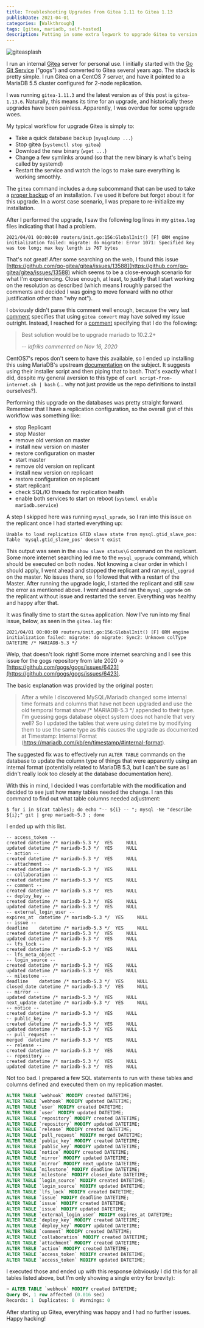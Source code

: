 ```yaml
---
title: Troubleshooting Upgrades from Gitea 1.11 to Gitea 1.13
publishDate: 2021-04-01
categories: [Walkthrough]
tags: [gitea, mariadb, self-hosted]
description: Putting in some extra legwork to upgrade Gitea to version 1.13
---
```


![giteasplash](/images/gitea-upgr-troubleshooting-splash.png)


I run an internal [Gitea](https://gitea.io/en-us/) server for personal use. I
initially started with the [Go Git Service](https://gogs.io/) ("gogs") and
converted to Gitea several years ago. The stack is pretty simple. I run Gitea on
a CentOS 7 server, and have it pointed to a MariaDB 5.5 cluster configured for
2-node replication.

I was running `gitea-1.11.3` and the latest version as of this post is
`gitea-1.13.6`. Naturally, this means its time for an upgrade, and historically
these upgrades have been painless. Apparently, I was overdue for some upgrade
woes.

My typical workflow for upgrade Gitea is simply to:

* Take a quick database backup (`mysqldump ...`)
* Stop gitea (`systemctl stop gitea`)
* Download the new binary (`wget ...`)
* Change a few symlinks around (so that the new binary is what's being called by
  systemd)
* Restart the service and watch the logs to make sure everything is working
  smoothly.

The `gitea` command includes a `dump` subcommand that can be used to take a
[proper backup](https://docs.gitea.io/en-us/backup-and-restore/) of an
installation. I've used it before but forgot about it for this upgrade.  In a
worst case scenario, I was prepare to re-initialize my installation.

After I performed the upgrade, I saw the following log lines in my `gitea.log`
files indicating that I had a problem.

```
2021/04/01 00:00:00 routers/init.go:156:GlobalInit() [F] ORM engine initialization failed: migrate: do migrate: Error 1071: Specified key was too long; max key length is 767 bytes
```

That's not great! After some searching on the web, I found this issue
[https://github.com/go-gitea/gitea/issues/13588](https://github.com/go-gitea/gitea/issues/13588)
which seems to be a close-enough scenario for what I'm experiencing. Close
enough, at least, to justify that I start working on the resolution as described
(which means I roughly parsed the comments and decided I was going to move
forward with no other justification other than "why not").

I obviously didn't parse this comment well enough, because the very last
[comment](https://github.com/go-gitea/gitea/issues/13588#issuecomment-753829791)
specifies that using `gitea convert` may have solved my issue outright. Instead,
I reached for a
[comment](https://github.com/go-gitea/gitea/issues/13588#issuecomment-728269561)
specifying that I do the following:

> Best solution would be to upgrade mariadb to 10.2.2+
>
> *-- lafriks commented on Nov 16, 2020*

CentOS7's repos don't seem to have this available, so I ended up installing this
using MariaDB's upstream
[documentation](https://mariadb.com/kb/en/yum/#using-the-mariadb-repository-configuration-tool)
on the subject. It suggests using their installer script and then piping that to
bash. That's exactly what I did, despite my general aversion to this type of
`curl script-from-internet.sh | bash` (... why not just provide us the repo
definitions to install ourselves?).

Performing this upgrade on the databases was pretty straight forward. Remember
that I have a replication configuration, so the overall gist of this workflow
was something like:

* stop Replicant
* stop Master
* remove old version on master
* install new version on master
* restore configuration on master
* start master
* remove old version on replicant
* install new version on replicant
* restore configuration on replicant
* start replicant
* check SQL/IO threads for replication health
* enable both services to start on reboot (`systemcl enable mariadb.service`)

A step I skipped here was running `mysql_uprade`, so I ran into this issue on
the replicant once I had started everything up:


```
Unable to load replication GTID slave state from mysql.gtid_slave_pos: Table 'mysql.gtid_slave_pos' doesn't exist
```

This output was seen in the `show slave status\G` command on the replicant. Some
more internet searching led me to the `mysql_upgrade` command, which should be
executed on both nodes. Not knowing a clear order in which I should apply, I
went ahead and stopped the replicant and ran `mysql_upgrad` on the master. No
issues there, so I followed that with a restart of the Master. After running the
upgrade logic, I started the replicant and still saw the error as mentioned
above. I went ahead and ran the `mysql_upgrade` on the replicant without issue
and restarted the server. Everything was healthy and happy after that.

It was finally time to start the `Gitea` application. Now I've run into my final
issue, below, as seen in the `gitea.log` file:

```
2021/04/01 00:00:00 routers/init.go:156:GlobalInit() [F] ORM engine initialization failed: migrate: do migrate: Sync2: Unknown colType DATETIME /* MARIADB-5.3 */
```

Welp, that doesn't look right! Some more internet searching and I see this issue
for the gogs repository from late 2020 ->
[https://github.com/gogs/gogs/issues/6423](https://github.com/gogs/gogs/issues/6423).


The basic explanation was provided by the original poster:

> After a while I discovered MySQL/Mariadb changed some internal time formats
> and columns that have not been upgraded and use the old temporal format show
> /* MARIADB-5.3 */ appended to their type. I'm guessing gogs database object
> system does not handle that very well? So I updated the tables that were using
> datetime by modifying them to use the same type as this causes the upgrade as
> documented at Timestamp: Internal Format
> (https://mariadb.com/kb/en/timestamp/#internal-format).

The suggested fix was to effectively run `ALTER TABLE` commands on the database
to update the column type of things that were apparently using an internal
format (potentially related to MariaDB 5.3, but I can't be sure as I didn't
really look too closely at the database documentation here).

With this in mind, I decided I was comfortable with the modification and decided
to see just how many tables needed the change. I ran this command to find out
what table columns needed adjustment:

```
$ for i in $(cat tables); do echo "-- ${i} -- "; mysql -Ne "describe ${i};" git | grep mariadb-5.3 ; done
```

I ended up with this list.

```
-- access_token -- 
created datetime /* mariadb-5.3 */  YES     NULL    
updated datetime /* mariadb-5.3 */  YES     NULL    
-- action -- 
created datetime /* mariadb-5.3 */  YES     NULL    
-- attachment -- 
created datetime /* mariadb-5.3 */  YES     NULL    
-- collaboration -- 
created datetime /* mariadb-5.3 */  YES     NULL    
-- comment -- 
created datetime /* mariadb-5.3 */  YES     NULL    
-- deploy_key -- 
created datetime /* mariadb-5.3 */  YES     NULL    
updated datetime /* mariadb-5.3 */  YES     NULL    
-- external_login_user -- 
expires_at  datetime /* mariadb-5.3 */  YES     NULL    
-- issue -- 
deadline    datetime /* mariadb-5.3 */  YES     NULL    
created datetime /* mariadb-5.3 */  YES     NULL    
updated datetime /* mariadb-5.3 */  YES     NULL    
-- lfs_lock -- 
created datetime /* mariadb-5.3 */  YES     NULL    
-- lfs_meta_object -- 
-- login_source -- 
created datetime /* mariadb-5.3 */  YES     NULL    
updated datetime /* mariadb-5.3 */  YES     NULL    
-- milestone -- 
deadline    datetime /* mariadb-5.3 */  YES     NULL    
closed_date datetime /* mariadb-5.3 */  YES     NULL    
-- mirror -- 
updated datetime /* mariadb-5.3 */  YES     NULL    
next_update datetime /* mariadb-5.3 */  YES     NULL    
-- notice -- 
created datetime /* mariadb-5.3 */  YES     NULL    
-- public_key -- 
created datetime /* mariadb-5.3 */  YES     NULL    
updated datetime /* mariadb-5.3 */  YES     NULL    
-- pull_request -- 
merged  datetime /* mariadb-5.3 */  YES     NULL    
-- release -- 
created datetime /* mariadb-5.3 */  YES     NULL    
-- repository -- 
created datetime /* mariadb-5.3 */  YES     NULL    
updated datetime /* mariadb-5.3 */  YES     NULL    
```

Not too bad. I prepared a few SQL statements to run with these tables and
columns defined and executed them on my replication master.

```sql
ALTER TABLE `webhook` MODIFY created DATETIME;
ALTER TABLE `webhook` MODIFY updated DATETIME;
ALTER TABLE `user` MODIFY created DATETIME;
ALTER TABLE `user` MODIFY updated DATETIME;
ALTER TABLE `repository` MODIFY created DATETIME;
ALTER TABLE `repository` MODIFY updated DATETIME;
ALTER TABLE `release` MODIFY created DATETIME;
ALTER TABLE `pull_request` MODIFY merged DATETIME;
ALTER TABLE `public_key` MODIFY created DATETIME;
ALTER TABLE `public_key` MODIFY updated DATETIME;
ALTER TABLE `notice` MODIFY created DATETIME;
ALTER TABLE `mirror` MODIFY updated DATETIME;
ALTER TABLE `mirror` MODIFY next_update DATETIME;
ALTER TABLE `milestone` MODIFY deadline DATETIME;
ALTER TABLE `milestone` MODIFY closed_date DATETIME;
ALTER TABLE `login_source` MODIFY created DATETIME;
ALTER TABLE `login_source` MODIFY updated DATETIME;
ALTER TABLE `lfs_lock` MODIFY created DATETIME;
ALTER TABLE `issue` MODIFY deadline DATETIME;
ALTER TABLE `issue` MODIFY created DATETIME;
ALTER TABLE `issue` MODIFY updated DATETIME;
ALTER TABLE `external_login_user` MODIFY expires_at DATETIME;
ALTER TABLE `deploy_key` MODIFY created DATETIME;
ALTER TABLE `deploy_key` MODIFY updated DATETIME;
ALTER TABLE `comment` MODIFY created DATETIME;
ALTER TABLE `collaboration` MODIFY created DATETIME;
ALTER TABLE `attachment` MODIFY created DATETIME;
ALTER TABLE `action` MODIFY created DATETIME;
ALTER TABLE `access_token` MODIFY created DATETIME;
ALTER TABLE `access_token` MODIFY updated DATETIME;
```

I executed those and ended up with this response (obviously I did this for all
tables listed above, but I'm only showing a single entry for brevity):

```sql
> ALTER TABLE `webhook` MODIFY created DATETIME;
Query OK, 1 row affected (0.016 sec)               
Records: 1  Duplicates: 0  Warnings: 0
```

After starting up Gitea, everything was happy and I had no further issues. Happy
hacking!
